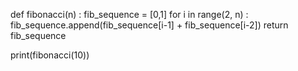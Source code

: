 def fibonacci(n) :
    fib_sequence = [0,1]
    for i in range(2, n) :
        fib_sequence.append(fib_sequence[i-1] + fib_sequence[i-2])
    return fib_sequence

print(fibonacci(10))


